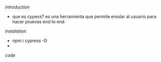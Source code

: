 *introduction*
- que es cypess?
es una herramienta que permite emular al usuario para hacer pruevas end to end

*instalation*
- npm i cypress -D
- 

*code*
